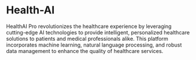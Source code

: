 # Health-AI
HealthAI Pro revolutionizes the healthcare experience by leveraging cutting-edge AI technologies to provide intelligent, personalized healthcare solutions to patients and medical professionals alike. This platform incorporates machine learning, natural language processing, and robust data management to enhance the quality of healthcare services.
